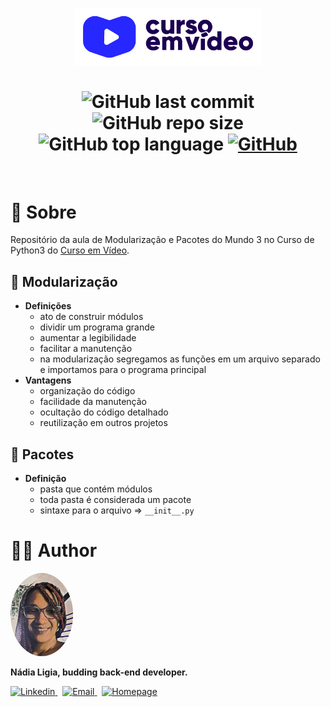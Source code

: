 <p align="center">
  <img src=".github/logo.png" width=300 alt="Curso em Vídeo">
</p>

<h1 align="center">
  <img alt="GitHub last commit" src="https://img.shields.io/github/last-commit/nlnadialigia/modularizacao?color=2541b2&style=plastic">

  <img alt="GitHub repo size" src="https://img.shields.io/github/repo-size/nlnadialigia/modularizacao?color=2541b2&style=plastic">

  <img alt="GitHub top language" src="https://img.shields.io/github/languages/top/nlnadialigia/modularizacao?color=2541b2&logoColor=2541b2&style=plastic">
  
  <a href="./LICENSE.md">
  <img alt="GitHub" src="https://img.shields.io/github/license/nlnadialigia/modularizacao?color=2541b2&style=plastic">
  </a>
</h1>
<br>

# 📌 Sobre

Repositório da aula de Modularização e Pacotes do Mundo 3 no Curso de Python3 do [Curso em Vídeo](https://www.cursoemvideo.com/).

## 📌 Modularização


- **Definições**
    - ato de construir módulos
    - dividir um programa grande
    - aumentar a legibilidade
    - facilitar a manutenção
    - na modularização segregamos as funções em um arquivo separado e importamos para o programa principal
- **Vantagens**
    - organização do código
    - facilidade da manutenção
    - ocultação do código detalhado
    - reutilização em outros projetos

## 📌 Pacotes
- **Definição**
    - pasta que contém módulos
    - toda pasta é considerada um pacote
    - sintaxe para o arquivo ⇒ `__init__.py`


# 👩‍💼 Author
<img src=".github/picture.png" width="100px;" alt="Picture"/>
<p><b>Nádia Ligia, budding back-end developer.</b></p>
<a href="https://www.linkedin.com/in/nlnadialigia/">
  <img alt="Linkedin" src="https://img.shields.io/badge/-Linkedin -8703A4?style=flat&logo=Linkedin&logoColor=white&link=https://www.linkedin.com/in/nlnadialigia/" />
</a>&nbsp;
<a href="mailto:nlnadialigia@gmail.com">
  <img alt="Email" src="https://img.shields.io/badge/-Email-8703A4?style=flat&logo=Gmail&logoColor=white&link=mailto:nlnadialigia@gmail.com" />
</a>&nbsp;
<a href="https://www.nlnadialigia.com">
  <img alt="Homepage" src="https://img.shields.io/badge/-Homepage-8703A4" />
</a>
